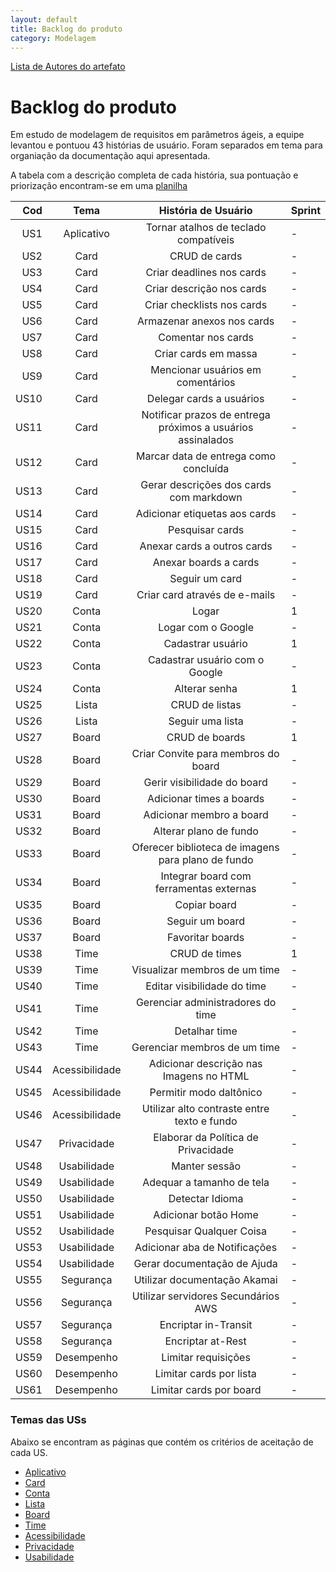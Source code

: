 ```yaml
---
layout: default
title: Backlog do produto
category: Modelagem
---
```


[Lista de Autores do artefato](/artefatos.html)

# Backlog do produto

Em estudo de modelagem de requisitos em parâmetros ágeis, a equipe levantou e pontuou 43 histórias de usuário.
Foram separados em tema para organiação da documentação aqui apresentada.

A tabela com a descrição completa de cada história, sua pontuação e priorização encontram-se em uma [planilha](https://docs.google.com/spreadsheets/d/1C1_Ws-3eDd2tir7LQ1VEYrKwRFVxNcjAmFSVHHkdIMs/edit?usp=sharing)

| Cod | Tema | História de Usuário | Sprint |
|  -----: | :------: | :-----: | :----- |
|  US1 | Aplicativo | Tornar atalhos de teclado compatíveis |-|
|  US2 | Card | CRUD de cards |-|
|  US3 | Card | Criar deadlines nos cards |-|
|  US4 | Card | Criar descrição nos cards |-|
|  US5 | Card | Criar checklists nos cards |-|
|  US6 | Card | Armazenar anexos nos cards |-|
|  US7 | Card | Comentar nos cards |-|
|  US8 | Card | Criar cards em massa |-|
|  US9 | Card | Mencionar usuários em comentários |-|
|  US10 | Card | Delegar cards a usuários |-|
|  US11 | Card | Notificar prazos de entrega próximos a usuários assinalados |-|
|  US12 | Card | Marcar data de entrega como concluída |-|
|  US13 | Card | Gerar descrições dos cards com markdown |-|
|  US14 | Card | Adicionar etiquetas aos cards |-|
|  US15 | Card | Pesquisar cards |-|
|  US16 | Card | Anexar cards a outros cards |-|
|  US17 | Card | Anexar boards a cards |-|
|  US18 | Card | Seguir um card |-|
|  US19 | Card | Criar card através de e-mails |-|
|  US20 | Conta | Logar | 1 |
|  US21 | Conta | Logar com o Google |-|
|  US22 | Conta | Cadastrar usuário | 1 |
|  US23 | Conta | Cadastrar usuário com o Google |-|
|  US24 | Conta | Alterar senha | 1 |
|  US25 | Lista | CRUD de listas |-|
|  US26 | Lista | Seguir uma lista |-|
|  US27 | Board | CRUD de boards | 1 |
|  US28 | Board | Criar Convite para membros do board |-|
|  US29 | Board | Gerir visibilidade do board |-|
|  US30 | Board | Adicionar times a boards |-|
|  US31 | Board | Adicionar membro a board |-|
|  US32 | Board | Alterar plano de fundo |-|
|  US33 | Board | Oferecer biblioteca de imagens para plano de fundo |-|
|  US34 | Board | Integrar board com ferramentas externas |-|
|  US35 | Board | Copiar board |-|
|  US36 | Board | Seguir um board |-|
|  US37 | Board | Favoritar boards |-|
|  US38 | Time | CRUD de times | 1 |
|  US39 | Time | Visualizar membros de um time |-|
|  US40 | Time | Editar visibilidade do time |-|
|  US41 | Time | Gerenciar administradores do time |-|
|  US42 | Time | Detalhar time |-|
|  US43 | Time | Gerenciar membros de um time |-|
|  US44 | Acessibilidade | Adicionar descrição nas Imagens no HTML |-|
|  US45 | Acessibilidade | Permitir modo daltônico |-|
|  US46 | Acessibilidade | Utilizar alto contraste entre texto e fundo |-|
|  US47 | Privacidade | Elaborar da Política de Privacidade |-|
|  US48 | Usabilidade | Manter sessão |-|
|  US49 | Usabilidade | Adequar a tamanho de tela |-|
|  US50 | Usabilidade | Detectar Idioma |-|
|  US51 | Usabilidade | Adicionar botão Home |-|
|  US52 | Usabilidade | Pesquisar Qualquer Coisa |-|
|  US53 | Usabilidade | Adicionar aba de Notificações |-|
|  US54 | Usabilidade | Gerar documentação de Ajuda |-|
|  US55 | Segurança | Utilizar documentação Akamai |-|
|  US56 | Segurança | Utilizar servidores Secundários AWS |-|
|  US57 | Segurança | Encriptar in-Transit |-|
|  US58 | Segurança | Encriptar at-Rest |-|
|  US59 | Desempenho | Limitar requisições |-|
|  US60 | Desempenho | Limitar cards por lista |-|
|  US61 | Desempenho | Limitar cards por board |-|

### Temas das USs

Abaixo se encontram as páginas que contém os critérios de aceitação de cada US.

- [Aplicativo](tema%20aplicativo.html)
- [Card](tema%20card.html)
- [Conta](tema%20conta.html)
- [Lista](tema%20lista.html)
- [Board](tema%20quadro.html)
- [Time](tema%20time.html)
- [Acessibilidade](tema%20acessibilidade.html)
- [Privacidade](tema%20privacidade.html)
- [Usabilidade](tema%20usabilidade.html)
